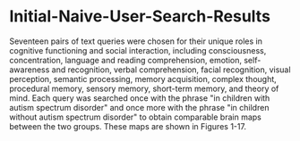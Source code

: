 # Initial-Naive-User-Search-Results
Seventeen pairs of text queries were chosen for their unique roles in cognitive functioning and social interaction, including consciousness, concentration, language and reading comprehension, emotion, self-awareness and recognition, verbal comprehension, facial recognition, visual perception, semantic processing, memory acquisition, complex thought, procedural memory, sensory memory, short-term memory, and theory of mind. Each query was searched once with the phrase "in children with autism spectrum disorder" and once more with the phrase "in children without autism spectrum disorder" to obtain comparable brain maps between the two groups. These maps are shown in Figures 1-17.
